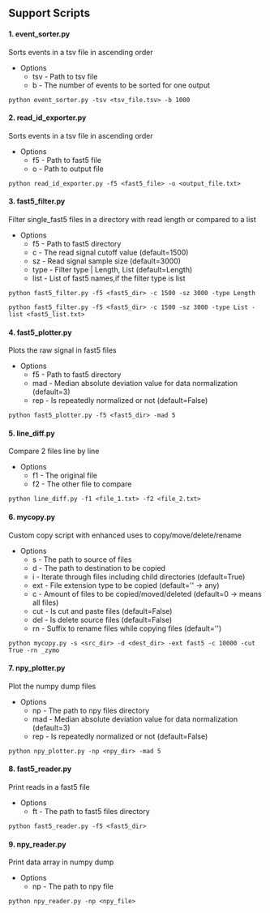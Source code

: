 ## Support Scripts

#### 1. event_sorter.py
Sorts events in a tsv file in ascending order
- Options
  * tsv - Path to tsv file
  * b - The number of events to be sorted for one output
```
python event_sorter.py -tsv <tsv_file.tsv> -b 1000
```
#### 2. read_id_exporter.py
Sorts events in a tsv file in ascending order
- Options
  * f5 - Path to fast5 file
  * o - Path to output file
```
python read_id_exporter.py -f5 <fast5_file> -o <output_file.txt>
```
#### 3. fast5_filter.py
Filter single_fast5 files in a directory with read length or compared to a list
- Options
  * f5 - Path to fast5 directory
  * c - The read signal cutoff value (default=1500)
  * sz - Read signal sample size (default=3000)
  * type - Filter type | Length, List (default=Length)
  * list - List of fast5 names,if the filter type is list
```
python fast5_filter.py -f5 <fast5_dir> -c 1500 -sz 3000 -type Length
```
```
python fast5_filter.py -f5 <fast5_dir> -c 1500 -sz 3000 -type List -list <fast5_list.txt>
```
#### 4. fast5_plotter.py
Plots the raw signal in fast5 files
- Options
  * f5 - Path to fast5 directory
  * mad - Median absolute deviation value for data normalization (default=3)
  * rep   - Is repeatedly normalized or not (default=False)
```
python fast5_plotter.py -f5 <fast5_dir> -mad 5
```

#### 5. line_diff.py
Compare 2 files line by line
- Options
  * f1 - The original file
  * f2 - The other file to compare
```
python line_diff.py -f1 <file_1.txt> -f2 <file_2.txt>
```
#### 6. mycopy.py
Custom copy script with enhanced uses to copy/move/delete/rename
- Options
  * s - The path to source of files
  * d - The path to destination to be copied
  * i - Iterate through files including child directories (default=True)
  * ext - File extension type to be copied (default='' -> any)
  * c - Amount of files to be copied/moved/deleted (default=0 -> means all files)
  * cut - Is cut and paste files (default=False)
  * del - Is delete source files (default=False)
  * rn - Suffix to rename files while copying files (default='')
```
python mycopy.py -s <src_dir> -d <dest_dir> -ext fast5 -c 10000 -cut True -rn _zymo
```
#### 7. npy_plotter.py
Plot the numpy dump files
- Options
  * np - The path to npy files directory
  * mad - Median absolute deviation value for data normalization (default=3)
  * rep   - Is repeatedly normalized or not (default=False)
```
python npy_plotter.py -np <npy_dir> -mad 5
```
#### 8. fast5_reader.py
Print reads in a fast5 file
- Options
  * ft - The path to fast5 files directory
```
python fast5_reader.py -f5 <fast5_dir>
```
#### 9. npy_reader.py
Print data array in numpy dump
- Options
  * np - The path to npy file
```
python npy_reader.py -np <npy_file>
```

